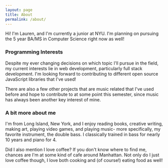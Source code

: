 ```yaml
---
layout: page
title: About
permalink: /about/
---
```


Hi!  I'm Lauren, and I'm currently a junior at NYU.  I'm planning on pursuing the 5 year BA/MS in Computer Science right now as well!

### Programming Interests

Despite my ever changing decisions on which topic I'll pursue in the field, my current interests lie in web development, particularly full stack development.  I'm looking forward to contributing to different open source JavaScript libraries that I've used!

There are also a few other projects that are music related that I've used before and hope to contribute to at some point this semester, since music has always been another key interest of mine.

### A bit more about me

I'm from Long Island, New York, and I enjoy reading books, creative writing, making art, playing video games, and playing music- more specifically, my favorite instrument, the double bass.  I classically trained in bass for nearly 10 years and piano for 4.

Did I also mention I love coffee?  If you don't know where to find me, chances are I'm at some kind of cafe around Manhattan.  Not only do I just love coffee though, I love both cooking and (of course!) eating food as well!



